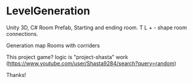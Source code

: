 # LevelGeneration
Unity 3D, C#
Room Prefab, Starting and ending room. 
T L + - shape room connections.

Generation map Rooms with corriders

This project game? logic is "project-shasta" work
(https://www.youtube.com/user/Shasta9284/search?query=random)


Thanks!

